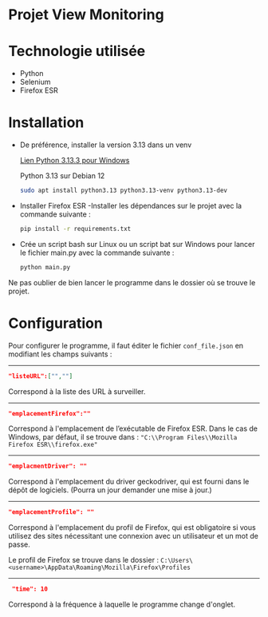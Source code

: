# Projet View Monitoring

# Technologie utilisée  
- Python
- Selenium
- Firefox ESR 

# Installation 
- De préférence, installer la version 3.13 dans un venv

	[Lien Python 3.13.3 pour Windows](https://www.python.org/ftp/python/3.13.3/python-3.13.3-amd64.exe)
	
	Python 3.13 sur Debian 12
	```bash
	sudo apt install python3.13 python3.13-venv python3.13-dev
	```
- Installer Firefox ESR
-Installer les dépendances sur le projet avec la commande suivante :
    ```bash
    pip install -r requirements.txt
    ```
- Crée un script bash sur Linux ou un script bat sur Windows pour lancer le fichier main.py avec la commande suivante :
    ```bash
    python main.py
    ```
Ne pas oublier de bien lancer le programme dans le dossier où se trouve le projet.

# Configuration 

Pour configurer le programme, il faut éditer le fichier  `conf_file.json`  en modifiant les champs suivants :

---
```json 
"listeURL":["",""]
```
Correspond à la liste des URL à surveiller.

---
```json
"emplacementFirefox":""
```
Correspond à l'emplacement de l’exécutable de Firefox ESR. Dans le cas de Windows, par défaut, il se trouve dans : `"C:\\Program Files\\Mozilla Firefox ESR\\firefox.exe"`

---
```json
"emplacmentDriver": ""
```

Correspond à l'emplacement du driver geckodriver, qui est fourni dans le dépôt de logiciels. (Pourra un jour demander une mise à jour.)

---
```json
"emplacementProfile": ""
```
Correspond à l'emplacement du profil de Firefox, qui est obligatoire si vous utilisez des sites nécessitant une connexion avec un utilisateur et un mot de passe.

Le profil de Firefox se trouve dans le dossier : `C:\Users\<username>\AppData\Roaming\Mozilla\Firefox\Profiles`

---
```json
 "time": 10
```
Correspond à la fréquence à laquelle le programme change d'onglet.